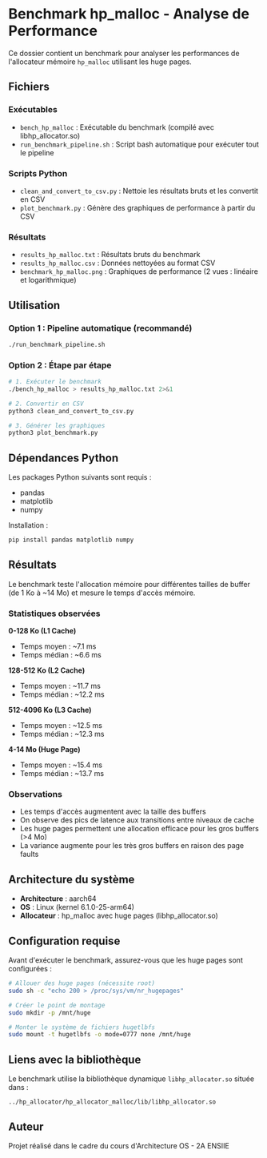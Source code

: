 # Benchmark hp_malloc - Analyse de Performance

Ce dossier contient un benchmark pour analyser les performances de l'allocateur mémoire `hp_malloc` utilisant les huge pages.

## Fichiers

### Exécutables
- `bench_hp_malloc` : Exécutable du benchmark (compilé avec libhp_allocator.so)
- `run_benchmark_pipeline.sh` : Script bash automatique pour exécuter tout le pipeline

### Scripts Python
- `clean_and_convert_to_csv.py` : Nettoie les résultats bruts et les convertit en CSV
- `plot_benchmark.py` : Génère des graphiques de performance à partir du CSV

### Résultats
- `results_hp_malloc.txt` : Résultats bruts du benchmark
- `results_hp_malloc.csv` : Données nettoyées au format CSV
- `benchmark_hp_malloc.png` : Graphiques de performance (2 vues : linéaire et logarithmique)

## Utilisation

### Option 1 : Pipeline automatique (recommandé)
```bash
./run_benchmark_pipeline.sh
```

### Option 2 : Étape par étape
```bash
# 1. Exécuter le benchmark
./bench_hp_malloc > results_hp_malloc.txt 2>&1

# 2. Convertir en CSV
python3 clean_and_convert_to_csv.py

# 3. Générer les graphiques
python3 plot_benchmark.py
```

## Dépendances Python

Les packages Python suivants sont requis :
- pandas
- matplotlib
- numpy

Installation :
```bash
pip install pandas matplotlib numpy
```

## Résultats

Le benchmark teste l'allocation mémoire pour différentes tailles de buffer (de 1 Ko à ~14 Mo) et mesure le temps d'accès mémoire.

### Statistiques observées

**0-128 Ko (L1 Cache)**
- Temps moyen : ~7.1 ms
- Temps médian : ~6.6 ms

**128-512 Ko (L2 Cache)**
- Temps moyen : ~11.7 ms
- Temps médian : ~12.2 ms

**512-4096 Ko (L3 Cache)**
- Temps moyen : ~12.5 ms
- Temps médian : ~12.3 ms

**4-14 Mo (Huge Page)**
- Temps moyen : ~15.4 ms
- Temps médian : ~13.7 ms

### Observations

- Les temps d'accès augmentent avec la taille des buffers
- On observe des pics de latence aux transitions entre niveaux de cache
- Les huge pages permettent une allocation efficace pour les gros buffers (>4 Mo)
- La variance augmente pour les très gros buffers en raison des page faults

## Architecture du système

- **Architecture** : aarch64
- **OS** : Linux (kernel 6.1.0-25-arm64)
- **Allocateur** : hp_malloc avec huge pages (libhp_allocator.so)

## Configuration requise

Avant d'exécuter le benchmark, assurez-vous que les huge pages sont configurées :

```bash
# Allouer des huge pages (nécessite root)
sudo sh -c "echo 200 > /proc/sys/vm/nr_hugepages"

# Créer le point de montage
sudo mkdir -p /mnt/huge

# Monter le système de fichiers hugetlbfs
sudo mount -t hugetlbfs -o mode=0777 none /mnt/huge
```

## Liens avec la bibliothèque

Le benchmark utilise la bibliothèque dynamique `libhp_allocator.so` située dans :
```
../hp_allocator/hp_allocator_malloc/lib/libhp_allocator.so
```

## Auteur

Projet réalisé dans le cadre du cours d'Architecture OS - 2A ENSIIE
